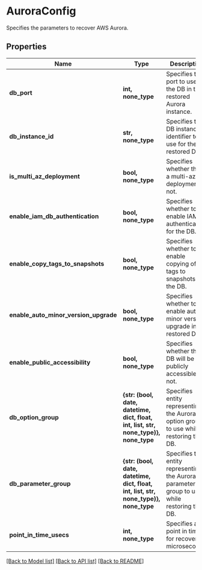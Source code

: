 # AuroraConfig

Specifies the parameters to recover AWS Aurora.

## Properties
Name | Type | Description | Notes
------------ | ------------- | ------------- | -------------
**db_port** | **int, none_type** | Specifies the port to use for the DB in the restored Aurora instance. | 
**db_instance_id** | **str, none_type** | Specifies the DB instance identifier to use for the restored DB. | 
**is_multi_az_deployment** | **bool, none_type** | Specifies whether this is a multi-az deployment or not. | 
**enable_iam_db_authentication** | **bool, none_type** | Specifies whether to enable IAM authentication for the DB. | 
**enable_copy_tags_to_snapshots** | **bool, none_type** | Specifies whether to enable copying of tags to snapshots of the DB. | 
**enable_auto_minor_version_upgrade** | **bool, none_type** | Specifies whether to enable auto minor version upgrade in the restored DB. | 
**enable_public_accessibility** | **bool, none_type** | Specifies whether this DB will be publicly accessible or not. | [optional] 
**db_option_group** | **{str: (bool, date, datetime, dict, float, int, list, str, none_type)}, none_type** | Specifies entity representing the Aurora option group to use while restoring the DB. | [optional] 
**db_parameter_group** | **{str: (bool, date, datetime, dict, float, int, list, str, none_type)}, none_type** | Specifies the entity representing the Aurora parameter group to use while restoring the DB. | [optional] 
**point_in_time_usecs** | **int, none_type** | Specifies a point in time for recovery in microseconds. | [optional] 

[[Back to Model list]](../README.md#documentation-for-models) [[Back to API list]](../README.md#documentation-for-api-endpoints) [[Back to README]](../README.md)


